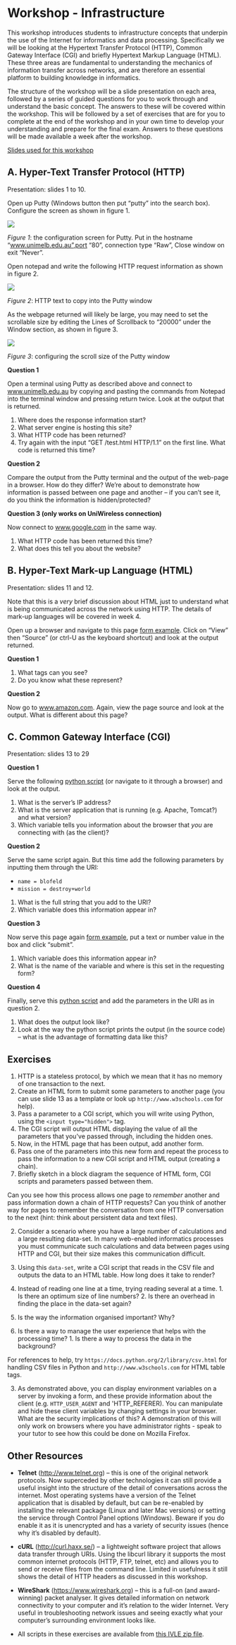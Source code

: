 ﻿Workshop - Infrastructure
=========================

This workshop introduces students to infrastructure concepts that underpin the use of the Internet for informatics and data processing. Specifically we will be looking at the Hypertext Transfer Protocol (HTTP), Common Gateway Interface (CGI) and briefly Hypertext Markup Language (HTML). These three areas are fundamental to understanding the mechanics of information transfer across networks, and are therefore an essential platform to building knowledge in informatics.

The structure of the workshop will be a slide presentation on each area, followed by a series of guided questions for you to work through and understand the basic concept. The answers to these will be covered within the workshop. This will be followed by a set of exercises that are for you to complete at the end of the workshop and in your own time to develop your understanding and prepare for the final exam. Answers to these questions will be made available a week after the workshop.

<a target="_blank" href="infrastructure.ppt" file="ppt"> Slides used for this workshop</a>

A. Hyper-Text Transfer Protocol (HTTP)
-----------------------------------
Presentation: slides 1 to 10.

Open up Putty (Windows button then put “putty” into the search box).
Configure the screen as shown in figure 1.

<img src="images/image001.png">

*Figure 1*: the configuration screen for Putty. Put in the hostname “www.unimelb.edu.au”,port “80”, connection type “Raw”, Close window on exit “Never”.

Open notepad and write the following HTTP request information as shown in figure 2.

<img src="images/image002.png">

*Figure 2*: HTTP text to copy into the Putty window

As the webpage returned will likely be large, you may need to set the scrollable size by editing the Lines of Scrollback to “20000” under the Window section, as shown in figure 3.

<img src="images/image003.png">

*Figure 3*: configuring the scroll size of the Putty window

**Question 1**

Open a terminal using Putty as described above and connect to www.unimelb.edu.au by copying and pasting the commands from Notepad into the terminal window and pressing return twice. Look at the output that is returned.

1. Where does the response information start?
2. What server engine is hosting this site?
3. What HTTP code has been returned?
4. Try again with the input “GET /test.html HTTP/1.1” on the first line. What code is returned this time?

**Question 2**

Compare the output from the Putty terminal and the output of the web-page in a browser. How do they differ? We’re about to demonstrate how information is passed between one page and another – if you can’t see it, do you think the information is hidden/protected?

**Question 3 (only works on UniWireless connection)**

Now connect to www.google.com in the same way.

1. What HTTP code has been returned this time?
2. What does this tell you about the website?



B. Hyper-Text Mark-up Language (HTML)
----------------------------------
Presentation: slides 11 and 12.

Note that this is a *very* brief discussion about HTML just to understand what is being communicated across the network using HTTP. The details of mark-up languages will be covered in week 4.

Open up a browser and navigate to this page [form example](http://students.informatics.unimelb.edu.au/~astell/foi/mywork/infrastructure_workshop_week2/scripts/form_example.html). Click on “View” then “Source” (or ctrl-U as the keyboard shortcut) and look at the output returned.

**Question 1**

1. What tags can you see?
2. Do you know what these represent?

**Question 2**

Now go to www.amazon.com. Again, view the page source and look at the output. What is different about this page?


C. Common Gateway Interface (CGI)
------------------------------
Presentation: slides 13 to 29

**Question 1**

Serve the following [python script](http://students.informatics.unimelb.edu.au/~astell/foi/mywork/infrastructure_workshop_week2/scripts/env.py) (or navigate to it through a browser) and look at the output.

1. What is the server’s IP address?
2. What is the server application that is running (e.g. Apache, Tomcat?) and what version?
3. Which variable tells you information about the browser that *you* are connecting with (as the client)?

**Question 2**

Serve the same script again. But this time add the following parameters by inputting them through the URI:

- `name = blofeld`
- `mission = destroy+world`

1. What is the full string that you add to the URI?
2. Which variable does this information appear in?

**Question 3**

Now serve this page again [form example](http://students.informatics.unimelb.edu.au/~astell/foi/mywork/infrastructure_workshop_week2/scripts/form_example.html), put a text or number value in the box and click “submit”.

1. Which variable does this information appear in?
2. What is the name of the variable and where is this set in the requesting form?

**Question 4**

Finally, serve this [python script](http://students.informatics.unimelb.edu.au/~astell/foi/mywork/infrastructure_workshop_week2/scripts/fieldstore.py) and add the parameters in the URI as in question 2.

1. What does the output look like?
2. Look at the way the python script prints the output (in the source code) – what is the advantage of formatting data like this?

Exercises
---------

1. HTTP is a stateless protocol, by which we mean that it has no memory of one transaction to the next.
  1. Create an HTML form to submit some parameters to another page (you can use slide 13 as a template or look up `http://www.w3schools.com` for help).
  2. Pass a parameter to a CGI script, which you will write using Python, using the `<input type="hidden">` tag.
  3. The CGI script will output HTML displaying the value of all the parameters that you've passed through, including the hidden ones.
  4. Now, in the HTML page that has been output, add another form.
  5. Pass one of the parameters into this new form and repeat the process to pass the information to a new CGI script and HTML output (creating a chain).
  6. Briefly sketch in a block diagram the sequence of HTML form, CGI scripts and parameters passed between them.

   Can you see how this process allows one page to *remember* another and pass information down a chain of HTTP requests? Can you think of another way for pages to remember the conversation from one HTTP conversation to the next (hint: think about persistent data and text files).

2. Consider a scenario where you have a large number of calculations and a large resulting data-set. In many web-enabled informatics processes you must communicate such calculations and data between pages using HTTP and CGI, but their size makes this communication difficult.

  1. Using this `data-set`, write a CGI script that reads in the CSV file and outputs the data to an HTML table. How long does it take to render?

  2. Instead of reading one line at a time, trying reading several at a time.
    1. Is there an optimum size of line numbers?
    2. Is there an overhead in finding the place in the data-set again?

  3. Is the way the information organised important? Why?

  4. Is there a way to manage the user experience that helps with the processing time?
    1. Is there a way to process the data in the background?

  For references to help, try `https://docs.python.org/2/library/csv.html` for handling CSV files in Python and `http://www.w3schools.com` for HTML table tags.

3. As demonstrated above, you can display environment variables on a server by invoking a form, and these provide information about the client (e.g. `HTTP_USER_AGENT` and 'HTTP_REFERER). You can manipulate and hide these client variables by changing settings in your browser. What are the security implications of this? A demonstration of this will only work on browsers where you have administrator rights - speak to your tutor to see how this could be done on Mozilla Firefox.


Other Resources
---------------

- **Telnet** (http://www.telnet.org) – this is one of the original network protocols. Now superceded by other technologies it can still provide a useful insight into the structure of the detail of conversations across the internet. Most operating systems have a version of the Telnet application that is disabled by default, but can be re-enabled by installing the relevant package (Linux and later Mac versions) or setting the service through Control Panel options (Windows). Beware if you do enable it as it is unencrypted and has a variety of security issues (hence why it’s disabled by default).

- **cURL** (http://curl.haxx.se/) – a lightweight software project that allows data transfer through URIs. Using the libcurl library it supports the most common internet protocols (HTTP, FTP, telnet, etc) and allows you to send or receive files from the command line. Limited in usefulness it still shows the detail of HTTP headers as discussed in this workshop.

- **WireShark** (https://www.wireshark.org) – this is a full-on (and award-winning) packet analyser. It gives detailed information on network connectivity to your computer and it’s relation to the wider Internet. Very useful in troubleshooting network issues and seeing exactly what your computer’s surrounding environment looks like.

- All scripts in these exercises are available from [this IVLE zip file](http://students.informatics.unimelb.edu.au/~astell/foi/mywork/infrastructure_workshop_week2/scripts/week2_scripts.zip).